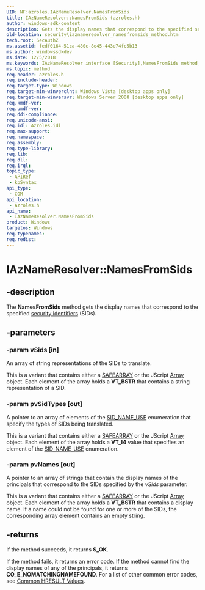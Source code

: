 ```yaml
---
UID: NF:azroles.IAzNameResolver.NamesFromSids
title: IAzNameResolver::NamesFromSids (azroles.h)
author: windows-sdk-content
description: Gets the display names that correspond to the specified security identifiers (SIDs).
old-location: security\iaznameresolver_namesfromsids_method.htm
tech.root: SecAuthZ
ms.assetid: fedf0164-51ca-480c-8e45-443e74fc5b13
ms.author: windowssdkdev
ms.date: 12/5/2018
ms.keywords: IAzNameResolver interface [Security],NamesFromSids method, IAzNameResolver.NamesFromSids, IAzNameResolver::NamesFromSids, NamesFromSids, NamesFromSids method [Security], NamesFromSids method [Security],IAzNameResolver interface, azroles/IAzNameResolver::NamesFromSids, security.iaznameresolver_namesfromsids_method
ms.topic: method
req.header: azroles.h
req.include-header: 
req.target-type: Windows
req.target-min-winverclnt: Windows Vista [desktop apps only]
req.target-min-winversvr: Windows Server 2008 [desktop apps only]
req.kmdf-ver: 
req.umdf-ver: 
req.ddi-compliance: 
req.unicode-ansi: 
req.idl: Azroles.idl
req.max-support: 
req.namespace: 
req.assembly: 
req.type-library: 
req.lib: 
req.dll: 
req.irql: 
topic_type:
 - APIRef
 - kbSyntax
api_type:
 - COM
api_location:
 - Azroles.h
api_name:
 - IAzNameResolver.NamesFromSids
product: Windows
targetos: Windows
req.typenames: 
req.redist: 
---
```


# IAzNameResolver::NamesFromSids


## -description


The <b>NamesFromSids</b> method gets the display names that correspond to the specified <a href="https://msdn.microsoft.com/3e9d7672-2314-45c8-8178-5a0afcfd0c50">security identifiers</a> (SIDs).


## -parameters




### -param vSids [in]

An array of string representations of the SIDs to translate.

This is a variant that contains either a <a href="https://msdn.microsoft.com/en-us/library/ms221482(v=VS.85).aspx">SAFEARRAY</a> or the JScript <a href="https://msdn.microsoft.com/library/k4h76zbx(v=VS.85).aspx">Array</a> object. Each element of the array holds a <b>VT_BSTR</b> that contains a string representation of a SID.


### -param pvSidTypes [out]

A pointer to an array of elements of the <a href="https://msdn.microsoft.com/4e6af6bd-056b-4f5a-b223-57a673c3fcfa">SID_NAME_USE</a> enumeration that specify the types of SIDs being translated.

This is a variant that contains either a <a href="https://msdn.microsoft.com/en-us/library/ms221482(v=VS.85).aspx">SAFEARRAY</a> or the JScript <a href="https://msdn.microsoft.com/library/k4h76zbx(v=VS.85).aspx">Array</a> object. Each element of the array holds a <b>VT_I4</b> value that specifies an element of the <a href="https://msdn.microsoft.com/4e6af6bd-056b-4f5a-b223-57a673c3fcfa">SID_NAME_USE</a> enumeration.


### -param pvNames [out]

A pointer to an array of strings that contain the display names of the principals that correspond to the SIDs specified by the <i>vSids</i> parameter. 

This is a variant that contains either a <a href="https://msdn.microsoft.com/en-us/library/ms221482(v=VS.85).aspx">SAFEARRAY</a> or the JScript <a href="https://msdn.microsoft.com/library/k4h76zbx(v=VS.85).aspx">Array</a> object. Each element of the array holds a <b>VT_BSTR</b> that contains a display name. If a name could not be found for one or more of the SIDs, the corresponding array element contains an empty string.


## -returns



 If the method succeeds, it returns <b>S_OK</b>.

If the method fails, it returns an error code. If the method cannot find the display names of any of the principals, it returns <b>CO_E_NOMATCHINGNAMEFOUND</b>. For a list of other common error codes, see <a href="https://msdn.microsoft.com/ce52efc3-92c7-40e4-ac49-0c54049e169f">Common HRESULT Values</a>.




